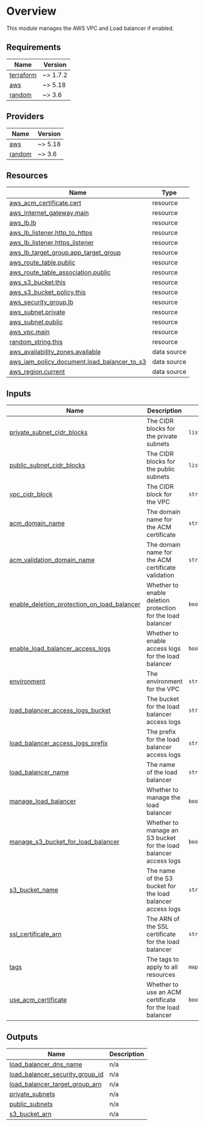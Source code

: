 <!-- BEGIN_TF_DOCS -->
# Overview

This module manages the AWS VPC and Load balancer if enabled.
## Requirements

| Name | Version |
|------|---------|
| <a name="requirement_terraform"></a> [terraform](#requirement\_terraform) | ~> 1.7.2 |
| <a name="requirement_aws"></a> [aws](#requirement\_aws) | ~> 5.18 |
| <a name="requirement_random"></a> [random](#requirement\_random) | ~> 3.6 |
## Providers

| Name | Version |
|------|---------|
| <a name="provider_aws"></a> [aws](#provider\_aws) | ~> 5.18 |
| <a name="provider_random"></a> [random](#provider\_random) | ~> 3.6 |
## Resources

| Name | Type |
|------|------|
| [aws_acm_certificate.cert](https://registry.terraform.io/providers/hashicorp/aws/latest/docs/resources/acm_certificate) | resource |
| [aws_internet_gateway.main](https://registry.terraform.io/providers/hashicorp/aws/latest/docs/resources/internet_gateway) | resource |
| [aws_lb.lb](https://registry.terraform.io/providers/hashicorp/aws/latest/docs/resources/lb) | resource |
| [aws_lb_listener.http_to_https](https://registry.terraform.io/providers/hashicorp/aws/latest/docs/resources/lb_listener) | resource |
| [aws_lb_listener.https_listener](https://registry.terraform.io/providers/hashicorp/aws/latest/docs/resources/lb_listener) | resource |
| [aws_lb_target_group.app_target_group](https://registry.terraform.io/providers/hashicorp/aws/latest/docs/resources/lb_target_group) | resource |
| [aws_route_table.public](https://registry.terraform.io/providers/hashicorp/aws/latest/docs/resources/route_table) | resource |
| [aws_route_table_association.public](https://registry.terraform.io/providers/hashicorp/aws/latest/docs/resources/route_table_association) | resource |
| [aws_s3_bucket.this](https://registry.terraform.io/providers/hashicorp/aws/latest/docs/resources/s3_bucket) | resource |
| [aws_s3_bucket_policy.this](https://registry.terraform.io/providers/hashicorp/aws/latest/docs/resources/s3_bucket_policy) | resource |
| [aws_security_group.lb](https://registry.terraform.io/providers/hashicorp/aws/latest/docs/resources/security_group) | resource |
| [aws_subnet.private](https://registry.terraform.io/providers/hashicorp/aws/latest/docs/resources/subnet) | resource |
| [aws_subnet.public](https://registry.terraform.io/providers/hashicorp/aws/latest/docs/resources/subnet) | resource |
| [aws_vpc.main](https://registry.terraform.io/providers/hashicorp/aws/latest/docs/resources/vpc) | resource |
| [random_string.this](https://registry.terraform.io/providers/hashicorp/random/latest/docs/resources/string) | resource |
| [aws_availability_zones.available](https://registry.terraform.io/providers/hashicorp/aws/latest/docs/data-sources/availability_zones) | data source |
| [aws_iam_policy_document.load_balancer_to_s3](https://registry.terraform.io/providers/hashicorp/aws/latest/docs/data-sources/iam_policy_document) | data source |
| [aws_region.current](https://registry.terraform.io/providers/hashicorp/aws/latest/docs/data-sources/region) | data source |
## Inputs

| Name | Description | Type | Default | Required |
|------|-------------|------|---------|:--------:|
| <a name="input_private_subnet_cidr_blocks"></a> [private\_subnet\_cidr\_blocks](#input\_private\_subnet\_cidr\_blocks) | The CIDR blocks for the private subnets | `list(string)` | n/a | yes |
| <a name="input_public_subnet_cidr_blocks"></a> [public\_subnet\_cidr\_blocks](#input\_public\_subnet\_cidr\_blocks) | The CIDR blocks for the public subnets | `list(string)` | n/a | yes |
| <a name="input_vpc_cidr_block"></a> [vpc\_cidr\_block](#input\_vpc\_cidr\_block) | The CIDR block for the VPC | `string` | n/a | yes |
| <a name="input_acm_domain_name"></a> [acm\_domain\_name](#input\_acm\_domain\_name) | The domain name for the ACM certificate | `string` | `""` | no |
| <a name="input_acm_validation_domain_name"></a> [acm\_validation\_domain\_name](#input\_acm\_validation\_domain\_name) | The domain name for the ACM certificate validation | `string` | `""` | no |
| <a name="input_enable_deletion_protection_on_load_balancer"></a> [enable\_deletion\_protection\_on\_load\_balancer](#input\_enable\_deletion\_protection\_on\_load\_balancer) | Whether to enable deletion protection for the load balancer | `bool` | `false` | no |
| <a name="input_enable_load_balancer_access_logs"></a> [enable\_load\_balancer\_access\_logs](#input\_enable\_load\_balancer\_access\_logs) | Whether to enable access logs for the load balancer | `bool` | `true` | no |
| <a name="input_environment"></a> [environment](#input\_environment) | The environment for the VPC | `string` | `"dev"` | no |
| <a name="input_load_balancer_access_logs_bucket"></a> [load\_balancer\_access\_logs\_bucket](#input\_load\_balancer\_access\_logs\_bucket) | The bucket for the load balancer access logs | `string` | `""` | no |
| <a name="input_load_balancer_access_logs_prefix"></a> [load\_balancer\_access\_logs\_prefix](#input\_load\_balancer\_access\_logs\_prefix) | The prefix for the load balancer access logs | `string` | `null` | no |
| <a name="input_load_balancer_name"></a> [load\_balancer\_name](#input\_load\_balancer\_name) | The name of the load balancer | `string` | `""` | no |
| <a name="input_manage_load_balancer"></a> [manage\_load\_balancer](#input\_manage\_load\_balancer) | Whether to manage the load balancer | `bool` | `true` | no |
| <a name="input_manage_s3_bucket_for_load_balancer"></a> [manage\_s3\_bucket\_for\_load\_balancer](#input\_manage\_s3\_bucket\_for\_load\_balancer) | Whether to manage an S3 bucket for the load balancer access logs | `bool` | `true` | no |
| <a name="input_s3_bucket_name"></a> [s3\_bucket\_name](#input\_s3\_bucket\_name) | The name of the S3 bucket for the load balancer access logs | `string` | `""` | no |
| <a name="input_ssl_certificate_arn"></a> [ssl\_certificate\_arn](#input\_ssl\_certificate\_arn) | The ARN of the SSL certificate for the load balancer | `string` | `null` | no |
| <a name="input_tags"></a> [tags](#input\_tags) | The tags to apply to all resources | `map(string)` | `{}` | no |
| <a name="input_use_acm_certificate"></a> [use\_acm\_certificate](#input\_use\_acm\_certificate) | Whether to use an ACM certificate for the load balancer | `bool` | `true` | no |
## Outputs

| Name | Description |
|------|-------------|
| <a name="output_load_balancer_dns_name"></a> [load\_balancer\_dns\_name](#output\_load\_balancer\_dns\_name) | n/a |
| <a name="output_load_balancer_security_group_id"></a> [load\_balancer\_security\_group\_id](#output\_load\_balancer\_security\_group\_id) | n/a |
| <a name="output_load_balancer_target_group_arn"></a> [load\_balancer\_target\_group\_arn](#output\_load\_balancer\_target\_group\_arn) | n/a |
| <a name="output_private_subnets"></a> [private\_subnets](#output\_private\_subnets) | n/a |
| <a name="output_public_subnets"></a> [public\_subnets](#output\_public\_subnets) | n/a |
| <a name="output_s3_bucket_arn"></a> [s3\_bucket\_arn](#output\_s3\_bucket\_arn) | n/a |
<!-- END_TF_DOCS -->